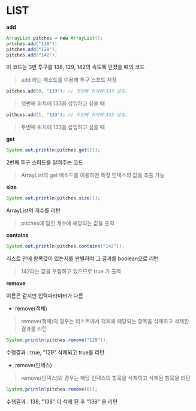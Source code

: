 # LIST 

**add**

```java
ArrayList pitches = new ArrayList();
prtches.add("138");
pitches.add("129");
pitches.add("142");
```

이 코드는 3번 투구를 138, 129, 142의 속도록 던졌을 때의 코드

> add 라는 메소드를 이용해 투구 스프드 저장



```java
pitches.add(0, "133"); // 첫번째 위치에 133 삽입.
```

> 첫번째 위치에 133을 삽입하고 싶을 때

```java
pithces.add(1, "133"); // 두번째 위치에 133 삽입.
```

> 두번째 위치에 133을 삽입하고 싶을 때



**get**

```java
System.out.println(pitches.get(1));
```

2번째 투구 스피드를 알려주는 코드

> ArrayList의 get 메소드를 이용하면 특정 인덱스의 값을 추출 가능



**size**

```java
System.out.println(pitches.size());
```

ArrayList의 개수를 리턴

> pitches에 담긴 개수에 해당되는 값을 출력



**contains**

```java
System.out.println(pitches.contains("142"));	
```

리스트 안에 항목값이 있는지를 판별하여 그 결과를 boolean으로 리턴

> 142라는 값을 포함하고 있으므로 true 가 출력



**remove**

이름은 같지만 입력파라미터가 다름

- remove(객체)

> remove(객체)의 경우는 리스트에서 객체에 해당되는 항목을 삭제하고 삭제한 결과를 리턴

```java
System.println(pitches.remove("129"));
```

수행결과 : true, "129" 삭제되고 true를 리턴

- remove(인덱스)

> remove(인덱스)의 경우는 해당 인덱스의 항목을 삭제하고 삭제된 항목을 리턴

```java
System.println(pitches.remove(0));
```

수행결과 : 138, "138" 이 삭제 된 후 "138" 을 리턴